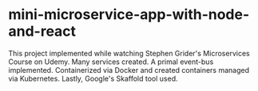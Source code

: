 # mini-microservice-app-with-node-and-react

This project implemented while watching Stephen Grider's Microservices Course on Udemy. Many services created. A primal event-bus implemented. Containerized via Docker and created containers managed via Kubernetes. Lastly, Google's Skaffold tool used.
